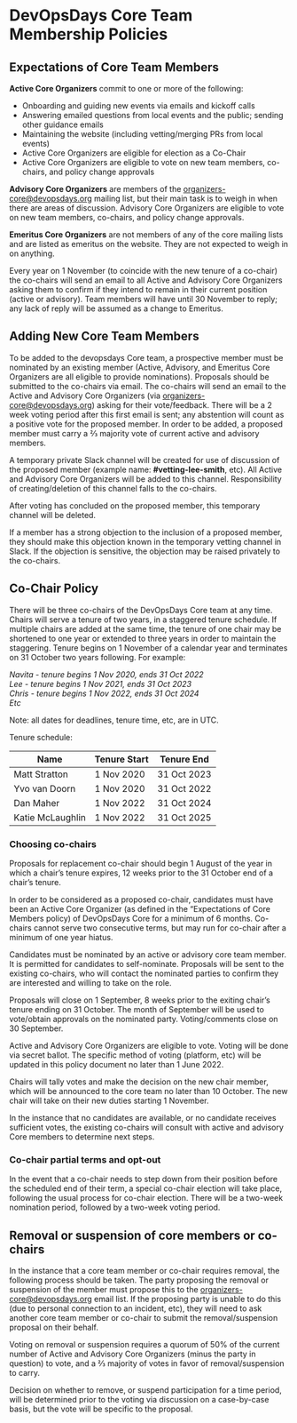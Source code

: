 # DevOpsDays Core Team Membership Policies

## Expectations of Core Team Members

**Active Core Organizers** commit to one or more of the following:
- Onboarding and guiding new events via emails and kickoff calls
- Answering emailed questions from local events and the public; sending other guidance emails
- Maintaining the website (including vetting/merging PRs from local events)
- Active Core Organizers are eligible for election as a Co-Chair
- Active Core Organizers are eligible to vote on new team members, co-chairs, and policy change approvals

**Advisory Core Organizers** are members of the organizers-core@devopsdays.org mailing list, but their main task is to weigh in when there are areas of discussion. Advisory Core Organizers are eligible to vote on new team members, co-chairs, and policy change approvals.

**Emeritus Core Organizers** are not members of any of the core mailing lists and are listed as emeritus on the website. They are not expected to weigh in on anything.

Every year on 1 November (to coincide with the new tenure of a co-chair) the co-chairs will send an email to all Active and Advisory Core Organizers asking them to confirm if they intend to remain in their current position (active or advisory). Team members will have until 30 November to reply; any lack of reply will be assumed as a change to Emeritus. 

## Adding New Core Team Members

To be added to the devopsdays Core team, a prospective member must be nominated by an existing member (Active, Advisory, and Emeritus Core Organizers are all eligible to provide nominations). Proposals should be submitted to the co-chairs via email. The co-chairs will send an email to the Active and Advisory Core Organizers (via organizers-core@devopsdays.org) asking for their vote/feedback. There will be a 2 week voting period after this first email is sent; any abstention will count as a positive vote for the proposed member. In order to be added, a proposed member must carry a ⅔ majority vote of current active and advisory members. 

A temporary private Slack channel will be created for use of discussion of the proposed member (example name: **#vetting-lee-smith**, etc). All Active and Advisory Core Organizers will be added to this channel. Responsibility of creating/deletion of this channel falls to the co-chairs. 

After voting has concluded on the proposed member, this temporary channel will be deleted.

If a member has a strong objection to the inclusion of a proposed member, they should make this objection known in the temporary vetting channel in Slack. If the objection is sensitive, the objection may be raised privately to the co-chairs. 

## Co-Chair Policy

There will be three co-chairs of the DevOpsDays Core team at any time. Chairs will serve a tenure of two years, in a staggered tenure schedule. If multiple chairs are added at the same time, the tenure of one chair may be shortened to one year or extended to three years in order to maintain the staggering. Tenure begins on 1 November of a calendar year and terminates on 31 October two years following. For example:

*Navita - tenure begins 1 Nov 2020, ends 31 Oct 2022<br>
Lee - tenure begins 1 Nov 2021, ends 31 Oct 2023<br>
Chris - tenure begins 1 Nov 2022, ends 31 Oct 2024<br>
Etc*

Note: all dates for deadlines, tenure time, etc, are in UTC.

Tenure schedule:

| Name          | Tenure Start | Tenure End  |
|---------------|--------------|-------------|
| Matt Stratton | 1 Nov 2020   | 31 Oct 2023 |
| Yvo van Doorn | 1 Nov 2020   | 31 Oct 2022 |
| Dan Maher     | 1 Nov 2022   | 31 Oct 2024 |
| Katie McLaughlin | 1 Nov 2022 | 31 Oct 2025 |

### Choosing co-chairs

Proposals for replacement co-chair should begin 1 August of the year in which a chair’s tenure expires, 12 weeks prior to the 31 October end of a chair’s tenure.

In order to be considered as a proposed co-chair, candidates must have been an Active Core Organizer (as defined in the “Expectations of Core Members policy) of DevOpsDays Core for a minimum of 6 months. Co-chairs cannot serve two consecutive terms, but may run for co-chair after a minimum of one year hiatus.

Candidates must be nominated by an active or advisory core team member. It is permitted for candidates to self-nominate. Proposals will be sent to the existing co-chairs, who will contact the nominated parties to confirm they are interested and willing to take on the role. 

Proposals will close on 1 September, 8 weeks prior to the exiting chair’s tenure ending on 31 October. The month of September will be used to vote/obtain approvals on the nominated party. Voting/comments close on 30 September.

Active and Advisory Core Organizers are eligible to vote. Voting will be done via secret ballot. The specific method of voting (platform, etc) will be updated in this policy document no later than 1 June 2022.

Chairs will tally votes and make the decision on the new chair member, which will be announced to the core team no later than 10 October. The new chair will take on their new duties starting 1 November.

In the instance that no candidates are available, or no candidate receives sufficient votes, the existing co-chairs will consult with active and advisory Core members to determine next steps.

### Co-chair partial terms and opt-out

In the event that a co-chair needs to step down from their position before the scheduled end of their term, a special co-chair election will take place, following the usual process for co-chair election. There will be a two-week nomination period, followed by a two-week voting period. 

## Removal or suspension of core members or co-chairs

In the instance that a core team member or co-chair requires removal, the following process should be taken. The party proposing the removal or suspension of the member must propose this to the organizers-core@devopsdays.org email list. If the proposing party is unable to do this (due to personal connection to an incident, etc), they will need to ask another core team member or co-chair to submit the removal/suspension proposal on their behalf. 

Voting on removal or suspension requires a quorum of 50% of the current number of Active and Advisory Core Organizers (minus the party in question) to vote, and a ⅔ majority of votes in favor of removal/suspension to carry. 

Decision on whether to remove, or suspend participation for a time period, will be determined prior to the voting via discussion on a case-by-case basis, but the vote will be specific to the proposal.  
